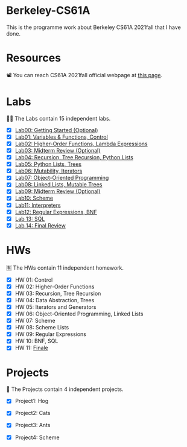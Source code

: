 # Berkeley-CS61A
This is the programme work about Berkeley CS61A 2021fall that I have done.  

# Resources
📽 You can reach CS61A 2021fall official webpage at [this page](https://inst.eecs.berkeley.edu/~cs61a/fa21/).

# Labs
🐱‍👓 The Labs contain 15 independent labs.

- [x] [Lab00: Getting Started (Optional)](https://inst.eecs.berkeley.edu/~cs61a/fa21/lab/lab00/)
- [x] [Lab01: Variables & Functions, Control](https://github.com/GreyPreacher/Berkeley-CS61A/tree/main/lab/lab01)
- [x] [Lab02: Higher-Order Functions, Lambda Expressions](https://github.com/GreyPreacher/Berkeley-CS61A/tree/main/lab/lab02)
- [x] [Lab03: Midterm Review (Optional)](https://inst.eecs.berkeley.edu/~cs61a/fa21/lab/lab03/)
- [x] [Lab04: Recursion, Tree Recursion, Python Lists](https://github.com/GreyPreacher/Berkeley-CS61A/tree/main/lab/lab04)
- [x] [Lab05: Python Lists, Trees](https://github.com/GreyPreacher/Berkeley-CS61A/tree/main/lab/lab05)
- [x] [Lab06: Mutability, Iterators](https://github.com/GreyPreacher/Berkeley-CS61A/tree/main/lab/lab06)
- [x] [Lab07: Object-Oriented Programming](https://github.com/GreyPreacher/Berkeley-CS61A/tree/main/lab/lab07)
- [x] [Lab08: Linked Lists, Mutable Trees](https://github.com/GreyPreacher/Berkeley-CS61A/tree/main/lab/lab08)
- [x] [Lab09: Midterm Review (Optional)](https://inst.eecs.berkeley.edu/~cs61a/fa21/lab/lab09/)
- [x] [Lab10: Scheme](https://github.com/GreyPreacher/Berkeley-CS61A/tree/main/lab/lab10)
- [x] [Lab11: Interpreters](https://github.com/GreyPreacher/Berkeley-CS61A/tree/main/lab/lab11)
- [x] [Lab12: Regular Expressions, BNF](https://github.com/GreyPreacher/Berkeley-CS61A/tree/main/lab/lab12)
- [x] [Lab 13: SQL](https://github.com/GreyPreacher/Berkeley-CS61A/tree/main/lab/lab13)
- [x] [Lab 14: Final Review](https://inst.eecs.berkeley.edu/~cs61a/fa21/lab/lab14/)

# HWs
🈶 The HWs contain 11 independent homework.

- [x] HW 01: Control
- [x] HW 02: Higher-Order Functions
- [x] HW 03: Recursion, Tree Recursion
- [x] HW 04: Data Abstraction, Trees
- [x] HW 05: Iterators and Generators
- [x] HW 06: Object-Oriented Programming, Linked Lists 
- [x] HW 07: Scheme 
- [x] HW 08: Scheme Lists 
- [x] HW 09: Regular Expressions
- [x] HW 10: BNF, SQL
- [x] HW 11: [Finale](https://inst.eecs.berkeley.edu/~cs61a/fa21/hw/hw11/)

# Projects
💌 The Projects contain 4 independent projects. 

- [x] Project1: Hog
- [x] Project2: Cats
- [x] Project3: Ants
- [x] Project4: Scheme

